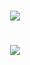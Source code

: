 <h1 align="center"><img src="https://readme-typing-svg.herokuapp.com/?lines=printf(%22你好%2C%20道友!%22);欢迎来到小高同学的梦星球&center=true&size=27"> </h1>

<h1 align="center"> <img src="https://camo.githubusercontent.com/c31248d607b3c8fe3175a3b6ca8d8f297ec4e2ce91daefa658ab2c34982890ea/68747470733a2f2f63646e2e6a7364656c6976722e6e65742f67682f73756e3032323553554e2f73756e3032323553554e2f6173736574732f696d616765732f636f64696e672e676966"> </h1>

